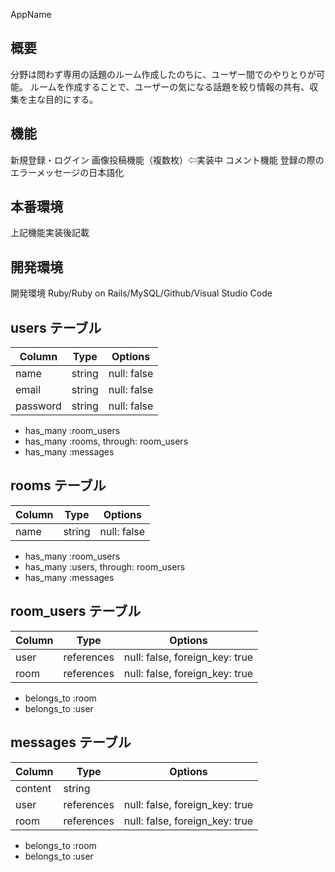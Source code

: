AppName

## 概要
分野は問わず専用の話題のルーム作成したのちに、ユーザー間でのやりとりが可能。
ルームを作成することで、ユーザーの気になる話題を絞り情報の共有、収集を主な目的にする。


## 機能
新規登録・ログイン
画像投稿機能（複数枚）⇦実装中
コメント機能
登録の際のエラーメッセージの日本語化


## 本番環境
上記機能実装後記載

## 開発環境
開発環境
Ruby/Ruby on Rails/MySQL/Github/Visual Studio Code


## users テーブル

| Column   | Type   | Options     |
| -------- | ------ | ----------- |
| name     | string | null: false |
| email    | string | null: false |
| password | string | null: false |


- has_many :room_users
- has_many :rooms, through: room_users
- has_many :messages



## rooms テーブル

| Column | Type   | Options     |
| ------ | ------ | ----------- |
| name   | string | null: false |


- has_many :room_users
- has_many :users, through: room_users
- has_many :messages

## room_users テーブル

| Column | Type       | Options                        |
| ------ | ---------- | ------------------------------ |
| user   | references | null: false, foreign_key: true |
| room   | references | null: false, foreign_key: true |

- belongs_to :room
- belongs_to :user



## messages テーブル


| Column  | Type       | Options                        |
| ------- | ---------- | ------------------------------ |
| content | string     |                                |
| user    | references | null: false, foreign_key: true |
| room    | references | null: false, foreign_key: true |


- belongs_to :room
- belongs_to :user